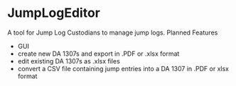 # JumpLogEditor
A tool for Jump Log Custodians to manage jump logs.
Planned Features
- GUI
- create new DA 1307s and export in .PDF or .xlsx format
- edit existing DA 1307s as .xlsx files
- convert a CSV file containing jump entries into a DA 1307 in .PDF or xlsx format
  

